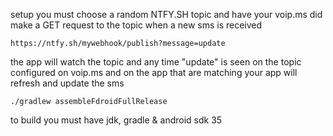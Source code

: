 setup you must choose a random NTFY.SH topic and have your voip.ms did make a GET request to the topic when a new sms is received

```https://ntfy.sh/mywebhook/publish?message=update```

the app will watch the topic and any time "update" is seen on the topic configured on voip.ms and on the app that are matching your app will refresh and update the sms


```./gradlew assembleFdroidFullRelease```

to build you must have jdk, gradle & android sdk 35
